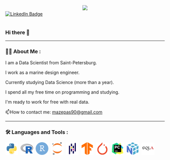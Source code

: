 <div id="header" align="center">
  <img src="https://media.giphy.com/media/cmCEsJZHYBPels360q/giphy.gif" width="100"/>
</div>

<div id="badges">
  <a href="linkedin.com/in/sergey-mazepov-609b57246">
    <img src="https://img.shields.io/badge/LinkedIn-blue?style=for-the-badge&logo=linkedin&logoColor=white" alt="LinkedIn Badge"/>
  </a>
</div>

<div id="badges"  align="center">
  <a href="https://vk.com/mazepas">
    <img src="https://komarev.com/ghpvc/?username=Mazepov&style=flat-square&color=blue" alt=""/>
  </a>
</div>


### Hi there 👋

---
### :technologist: About Me :

I am a Data Scientist from Saint-Petersburg.

I work as a marine design engineer. 

Currently studying Data Science (more than a year). 

I spend all my free time on programming and studying.

I'm ready to work for free with real data.

 :mailbox:How to contact me: mazepas90@gmail.com


---

### :hammer_and_wrench: Languages and Tools :

<div>

  <img src="https://github.com/devicons/devicon/blob/master/icons/python/python-original.svg" title="Python" alt="Python" width="40" height="40"/>&nbsp;
  <img src="https://github.com/devicons/devicon/blob/master/icons/r/r-original.svg" title="R" alt="R" width="40" height="40"/>&nbsp;
  <img src="https://github.com/devicons/devicon/blob/master/icons/rstudio/rstudio-original.svg" title="R-Studio" alt="R-Studio" width="40" height="40"/>&nbsp;
  <img src="https://github.com/devicons/devicon/blob/master/icons/jupyter/jupyter-original.svg" title="Jupyter" alt="Jupyter" width="40" height="40"/>&nbsp;
  <img src="https://github.com/devicons/devicon/blob/master/icons/pandas/pandas-original.svg" title="Pandas" alt="Pandas" width="40" height="40"/>&nbsp;
  <img src="https://github.com/devicons/devicon/blob/master/icons/tensorflow/tensorflow-original.svg" title="TensorFlow" alt="TensorFlow" width="40" height="40"/>&nbsp; 
  <img src="https://github.com/devicons/devicon/blob/master/icons/pytorch/pytorch-original.svg" title="Pytorch" alt="Pytorch" width="40" height="40"/>&nbsp;
  <img src="https://github.com/devicons/devicon/blob/master/icons/pycharm/pycharm-original.svg" title="PyCharm" alt="PyCharm" width="40" height="40"/>&nbsp;
  <img src="https://github.com/devicons/devicon/blob/master/icons/numpy/numpy-original.svg" title="Numpy" alt="Numpy" width="40" height="40"/>&nbsp;
  <img src="https://github.com/devicons/devicon/blob/master/icons/sqlalchemy/sqlalchemy-original.svg" title="SQL" alt="SQL" width="40" height="40"/>&nbsp;
  
  
</div>




<!--
**Mazepov/Mazepov** is a ✨ _special_ ✨ repository because its `README.md` (this file) appears on your GitHub profile.

Here are some ideas to get you started:

- 🔭 I’m currently working on ...
- 🌱 I’m currently learning ...
- 👯 I’m looking to collaborate on ...
- 🤔 I’m looking for help with ...
- 💬 Ask me about ...
- 📫 How to reach me: ...
- 😄 Pronouns: ...
- ⚡ Fun fact: ...
-->
